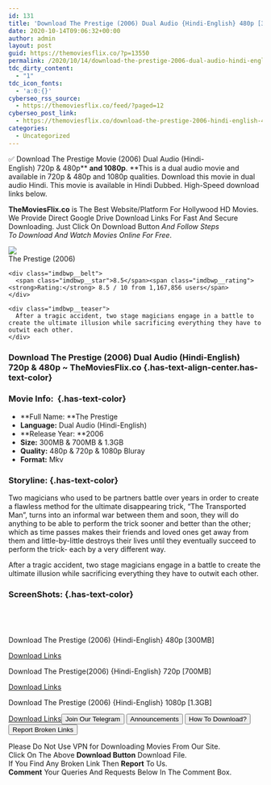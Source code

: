```yaml
---
id: 131
title: 'Download The Prestige (2006) Dual Audio {Hindi-English} 480p [300MB] || 720p [700MB] || 1080p [1.3GB]'
date: 2020-10-14T09:06:32+00:00
author: admin
layout: post
guid: https://themoviesflix.co/?p=13550
permalink: /2020/10/14/download-the-prestige-2006-dual-audio-hindi-english-480p-300mb-720p-700mb-1080p-1-3gb/
tdc_dirty_content:
  - "1"
tdc_icon_fonts:
  - 'a:0:{}'
cyberseo_rss_source:
  - https://themoviesflix.co/feed/?paged=12
cyberseo_post_link:
  - https://themoviesflix.co/download-the-prestige-2006-hindi-english-480p-720p-1080p/
categories:
  - Uncategorized
---
```

✅&nbsp;Download&nbsp;The Prestige&nbsp;Movie&nbsp;(2006) Dual Audio&nbsp;(Hindi-English)&nbsp;720p&nbsp;&&nbsp;480p**&nbsp;**and 1080p**.&nbsp;**This is&nbsp;a&nbsp;dual audio&nbsp;movie and available in&nbsp;720p&nbsp;&&nbsp;480p&nbsp;and 1080p qualities. Download this movie in dual audio Hindi. This movie is available in Hindi Dubbed. High-Speed download links below.

**TheMoviesFlix.co**&nbsp;is The Best Website/Platform For Hollywood HD Movies. We Provide Direct Google Drive Download Links For Fast And Secure Downloading. Just Click On Download Button&nbsp;_And Follow Steps To&nbsp;Download And Watch Movies Online For Free_.

<div class="imdbwp imdbwp--movie dark">
  <div class="imdbwp__thumb">
    <a class="imdbwp__link" target="_blank" title="The Prestige" href="https://www.imdb.com/title/tt0482571/" rel="nofollow noopener noreferrer"><img class="imdbwp__img" src="https://m.media-amazon.com/images/M/MV5BMjA4NDI0MTIxNF5BMl5BanBnXkFtZTYwNTM0MzY2._V1_SX300.jpg" /></a>
  </div>
  
  <div class="imdbwp__content">
    <div class="imdbwp__header">
      <span class="imdbwp__title">The Prestige</span> (2006)
    </div>
    
    <div class="imdbwp__belt">
      <span class="imdbwp__star">8.5</span><span class="imdbwp__rating"><strong>Rating:</strong> 8.5 / 10 from 1,167,856 users</span>
    </div>
    
    <div class="imdbwp__teaser">
      After a tragic accident, two stage magicians engage in a battle to create the ultimate illusion while sacrificing everything they have to outwit each other.
    </div>
  </div>
</div>

### Download The Prestige (2006) Dual Audio (Hindi-English) 720p & 480p ~ TheMoviesFlix.co {.has-text-align-center.has-text-color}

### Movie Info:&nbsp; {.has-text-color}

  * **Full Name:&nbsp;**The Prestige
  * **Language:**&nbsp;Dual Audio (Hindi-English)
  * **Release Year:&nbsp;**2006
  * **Size:**&nbsp;300MB & 700MB & 1.3GB
  * **Quality:**&nbsp;480p & 720p & 1080p Bluray
  * **Format:**&nbsp;Mkv

### Storyline: {.has-text-color}

Two magicians who used to be partners battle over years in order to create a flawless method for the ultimate disappearing trick, “The Transported Man”, turns into an informal war between them and soon, they will do anything to be able to perform the trick sooner and better than the other; which as time passes makes their friends and loved ones get away from them and little-by-little destroys their lives until they eventually succeed to perform the trick- each by a very different way.

After a tragic accident, two stage magicians engage in a battle to create the ultimate illusion while sacrificing everything they have to outwit each other.

### ScreenShots: {.has-text-color}

<div class="wp-block-image">
  <figure class="aligncenter"><img src="https://i.imgur.com/zuAAZN9.jpg" alt /></figure>
</div>

<div class="wp-block-image">
  <figure class="aligncenter"><img src="https://i.imgur.com/l2FmmqY.png" alt /></figure>
</div>

<div class="wp-block-image">
  <figure class="aligncenter"><img src="https://i.imgur.com/PCZI7SK.png" alt /></figure>
</div>

<div class="wp-block-image">
  <figure class="aligncenter"><img src="https://i.imgur.com/DRJVihI.jpg" alt /></figure>
</div>

<p class="has-text-align-center has-text-color has-medium-font-size">
  Download The Prestige (2006) {Hindi-English} 480p [300MB]
</p>

<span class="mb-center maxbutton-3-center"><span class="maxbutton-3-container mb-container"><a class="maxbutton-3 maxbutton maxbutton-post-button" target="_blank" rel="nofollow noopener noreferrer" href="https://coinquint.com/a13398/"><span class="mb-text">Download Links</span></a></span></span>

<p class="has-text-align-center has-text-color has-medium-font-size">
  Download The Prestige(2006) {Hindi-English} 720p [700MB]
</p>

<span class="mb-center maxbutton-3-center"><span class="maxbutton-3-container mb-container"><a class="maxbutton-3 maxbutton maxbutton-post-button" target="_blank" rel="nofollow noopener noreferrer" href="https://coinquint.com/a13400/"><span class="mb-text">Download Links</span></a></span></span>

<p class="has-text-align-center has-text-color has-medium-font-size">
  Download The Prestige (2006) {Hindi-English} 1080p [1.3GB]
</p>

<span class="mb-center maxbutton-3-center"><span class="maxbutton-3-container mb-container"><a class="maxbutton-3 maxbutton maxbutton-post-button" target="_blank" rel="nofollow noopener noreferrer" href="https://coinquint.com/a13402/"><span class="mb-text">Download Links</span></a></span></span><a href="https://t.me/themoviesflixcom" target="_blank" data-wpel-link="external" rel="nofollow external noopener noreferrer"><button class="button button5">Join Our Telegram</button></a> <a href="https://themoviesflix.co/download-the-prestige-2006-hindi-english-480p-720p-1080p/#" target="_blank" data-wpel-link="external" rel="nofollow external noopener noreferrer"><button class="button button5">Announcements</button></a> <a href="https://themoviesflix.com/how-to-download/" target="_blank" data-wpel-link="external" rel="nofollow external noopener noreferrer"><button class="button button5">How To Download?</button></a> <a href="https://themoviesflix.co/download-the-prestige-2006-hindi-english-480p-720p-1080p/#" target="_blank" data-wpel-link="external" rel="nofollow external noopener noreferrer"><button class="button button5">Report Broken Links</button></a> 

<div class="alert alert-danger">
  Please Do Not Use VPN for Downloading Movies From Our Site.
</div>

<div class="alert alert-success">
  Click On The Above <strong>Download Button</strong> Download File.
</div>

<div class="alert alert-warning">
  If You Find Any Broken Link Then <strong>Report</strong> To Us.
</div>

<div class="alert alert-info">
  <strong>Comment</strong> Your Queries And Requests Below In The Comment Box.
</div>